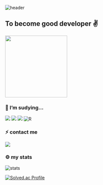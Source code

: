 
![header](https://capsule-render.vercel.app/api?type=cylinder&text=Welcome&animation=twinkling&color=BEEAFB)


## To become good developer ✌ 
<img src="https://media.giphy.com/media/JfWPpXN0Dd4rEjYcH5/giphy.gif" width="200">

### 🌱 I’m sudying...

<img src="https://img.shields.io/badge/Python-3766AB?style=flat-square&logo=Python&logoColor=white"/></a>
<img src="https://img.shields.io/badge/C++-00599C?style=flat-square&logo=C%2B%2B&logoColor=white"/></a>
<img src="https://img.shields.io/badge/Mysql-E6B91E?style=flat-square&logo=MySql&logoColor=white"/></a>
![R](https://img.shields.io/badge/R-%23276DC3.svg?style=for-the-badge&logo=r&logoColor=white&style=flat-square)

### 

### ⚡ contact me
 
 <a href="edder773@gmail.com"><img src="https://img.shields.io/badge/Gmail-d14836?style=flat-square&logo=Gmail&logoColor=white&link=kimhyein7110@gmail.com"/></a>
 
 ### ⚙ my stats
 ![stats](https://github-readme-stats-git-masterrstaa-rickstaa.vercel.app/api?username=edder773&show_icons=true&theme=dark)

 [![Solved.ac Profile](http://mazassumnida.wtf/api/v2/generate_badge?boj=edder773)](https://solved.ac/edder773/)
